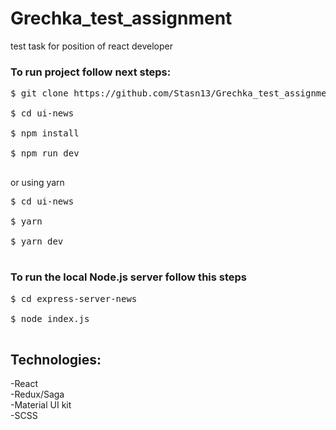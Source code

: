 # Grechka_test_assignment
test task for position of react developer

### To run project follow next steps:

<pre>
$ git clone https://github.com/Stasn13/Grechka_test_assignment.git <br/>
$ cd ui-news <br/>
$ npm install  <br/>
$ npm run dev <br/>
</pre>

or using yarn

<pre>
$ cd ui-news <br/>
$ yarn <br/>
$ yarn dev <br/>
</pre>

### To run the local Node.js server follow this steps

<pre>
$ cd express-server-news <br/>
$ node index.js  <br/>
</pre>

## Technologies:

-React<br/>
-Redux/Saga<br/>
-Material UI kit<br/>
-SCSS<br/>

